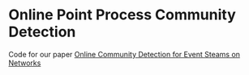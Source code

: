 # Online Point Process Community Detection

Code for our paper [Online Community Detection for Event Steams on Networks](https://arxiv.org/abs/2009.01742)
